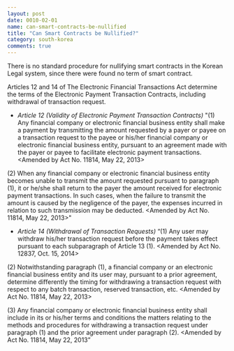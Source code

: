 ```yaml
---
layout: post
date: 0010-02-01
name: can-smart-contracts-be-nullified
title: "Can Smart Contracts be Nullified?"
category: south-korea
comments: true
---
```


There is no standard procedure for nullifying smart contracts in the Korean Legal system, since there were found no term of smart contract.

Articles 12 and 14 of The Electronic Financial Transactions Act determine the terms of the Electronic Payment Transaction Contracts, including withdrawal of transaction request.  

- *Article 12 (Validity of Electronic Payment Transaction Contracts)*
"(1) Any financial company or electronic financial business entity shall make a payment by transmitting the amount requested by a payer or payee on a transaction request to the payee or his/her financial company or electronic financial business entity, pursuant to an agreement made with the payer or payee to facilitate electronic payment transactions.  <Amended by Act No. 11814, May 22, 2013>

(2) When any financial company or electronic financial business entity becomes unable to transmit the amount requested pursuant to paragraph (1), it or he/she shall return to the payer the amount received for electronic payment transactions. In such cases, when the failure to transmit the amount is caused by the negligence of the payer, the expenses incurred in relation to such transmission may be deducted.  <Amended by Act No. 11814, May 22, 2013>"

- *Article 14 (Withdrawal of Transaction Requests)*
“(1) Any user may withdraw his/her transaction request before the payment takes effect pursuant to each subparagraph of Article 13 (1).  <Amended by Act No. 12837, Oct. 15, 2014>

(2) Notwithstanding paragraph (1), a financial company or an electronic financial business entity and its user may, pursuant to a prior agreement, determine differently the timing for withdrawing a transaction request with respect to any batch transaction, reserved transaction, etc.  <Amended by Act No. 11814, May 22, 2013>

(3) Any financial company or electronic financial business entity shall include in its or his/her terms and conditions the matters relating to the methods and procedures for withdrawing a transaction request under paragraph (1) and the prior agreement under paragraph (2).  <Amended by Act No. 11814, May 22, 2013”


